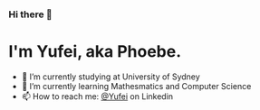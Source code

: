 ### Hi there 👋
# I'm Yufei, aka Phoebe.
- 🔭 I’m currently studying at University of Sydney
- 🌱 I’m currently learning Mathesmatics and Computer Science
- 📫 How to reach me: [@Yufei](http://linkedin.com/in/yufei-zuo-664635117) on Linkedin

<!--START_SECTION:waka-->
<!--END_SECTION:waka-->
